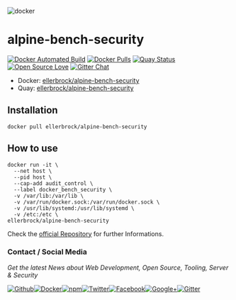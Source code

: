 ![docker](https://github.frapsoft.com/top/docker-security.jpg)

# alpine-bench-security

[![Docker Automated Build](https://img.shields.io/docker/automated/ellerbrock/alpine-bench-security.svg)](https://hub.docker.com/r/ellerbrock/alpine-bench-security/) [![Docker Pulls](https://img.shields.io/docker/pulls/ellerbrock/alpine-bench-security.svg)](https://hub.docker.com/r/ellerbrock/alpine-bench-security/) [![Quay Status](https://quay.io/repository/ellerbrock/alpine-bench-security/status)](https://quay.io/repository/ellerbrock/alpine-bench-security/) [![Open Source Love](https://badges.frapsoft.com/os/v1/open-source.svg)](https://github.com/ellerbrock/open-source-badges/) [![Gitter Chat](https://badges.gitter.im/frapsoft/frapsoft.svg)](https://gitter.im/frapsoft/frapsoft/)

- Docker: [ellerbrock/alpine-bench-security](https://hub.docker.com/r/ellerbrock/alpine-bench-security/)
- Quay: [ellerbrock/alpine-bench-security](https://quay.io/repository/ellerbrock/alpine-bench-security)

## Installation

`docker pull ellerbrock/alpine-bench-security`

## How to use

```
docker run -it \
  --net host \
  --pid host \
  --cap-add audit_control \
  --label docker_bench_security \
  -v /var/lib:/var/lib \
  -v /var/run/docker.sock:/var/run/docker.sock \
  -v /usr/lib/systemd:/usr/lib/systemd \
  -v /etc:/etc \
ellerbrock/alpine-bench-security
```

Check the [official Repository](https://github.com/docker/docker-bench-security) for further Informations.

### Contact / Social Media

_Get the latest News about Web Development, Open Source, Tooling, Server & Security_

[![Github](https://github.frapsoft.com/social/github.png)](https://github.com/ellerbrock/)[![Docker](https://github.frapsoft.com/social/docker.png)](https://hub.docker.com/u/ellerbrock/)[![npm](https://github.frapsoft.com/social/npm.png)](https://www.npmjs.com/~ellerbrock)[![Twitter](https://github.frapsoft.com/social/twitter.png)](https://twitter.com/frapsoft/)[![Facebook](https://github.frapsoft.com/social/facebook.png)](https://www.facebook.com/frapsoft/)[![Google+](https://github.frapsoft.com/social/google-plus.png)](https://plus.google.com/116540931335841862774)[![Gitter](https://github.frapsoft.com/social/gitter.png)](https://gitter.im/frapsoft/frapsoft/)
